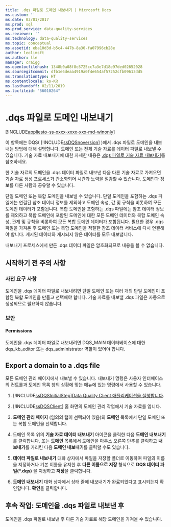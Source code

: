 ```yaml
---
title: .dqs 파일로 도메인 내보내기 | Microsoft Docs
ms.custom: ''
ms.date: 03/01/2017
ms.prod: sql
ms.prod_service: data-quality-services
ms.reviewer: ''
ms.technology: data-quality-services
ms.topic: conceptual
ms.assetid: eba10d3d-b5c4-447b-8a30-fa07996cb28e
author: leolimsft
ms.author: lle
manager: craigg
ms.openlocfilehash: 1348b0a08f8e3725cc7a3e7d18e97ded02652028
ms.sourcegitcommit: dfb1e6deaa4919a0f4e654af57252cfb09613dd5
ms.translationtype: HT
ms.contentlocale: ko-KR
ms.lasthandoff: 02/11/2019
ms.locfileid: "56010264"
---
```

# <a name="export-a-domain-to-a-dqs-file"></a>.dqs 파일로 도메인 내보내기

[!INCLUDE[appliesto-ss-xxxx-xxxx-xxx-md-winonly](../includes/appliesto-ss-xxxx-xxxx-xxx-md-winonly.md)]

  이 항목에는 DQS( [!INCLUDE[ssDQSnoversion](../includes/ssdqsnoversion-md.md)] )에서 .dqs 파일로 도메인을 내보내는 방법에 대해 설명합니다. 도메인 또는 전체 기술 자료를 데이터 파일로 내보낼 수 있습니다. 기술 자료 내보내기에 대한 자세한 내용은 [.dqs 파일로 기술 자료 내보내기](../data-quality-services/export-a-knowledge-base-to-a-dqs-file.md)를 참조하세요.  
  
 한 기술 자료의 도메인을 .dqs 데이터 파일로 내보낸 다음 다른 기술 자료로 가져오면 기술 자료 생성 프로세스가 간소화되어 시간과 노력을 절감할 수 있습니다. 도메인과 정보를 다른 사람과 공유할 수 있습니다.  
  
 단일 도메인 또는 복합 도메인을 내보낼 수 있습니다. 단일 도메인을 포함하는 .dqs 파일에는 연결된 참조 데이터 정보를 제외하고 도메인 속성, 값 및 규칙을 비롯하여 모든 도메인 데이터가 포함됩니다. 복합 도메인을 포함하는 .dqs 파일에는 참조 데이터 정보를 제외하고 복합 도메인에 포함된 도메인에 대한 모든 도메인 데이터와 복합 도메인 속성, 관계 및 규칙을 비롯하여 모든 복합 도메인 데이터가 포함됩니다. 필요한 경우 .dqs 파일을 가져온 후 도메인 또는 복합 도메인을 적절한 참조 데이터 서비스에 다시 연결해야 합니다. 게시된 데이터와 게시되지 않은 데이터를 모두 내보냅니다.  
  
 내보내기 프로세스에서 만든 .dqs 데이터 파일은 암호화되므로 내용을 볼 수 없습니다.  
  
##  <a name="BeforeYouBegin"></a> 시작하기 전 주의 사항  
  
###  <a name="Prerequisites"></a> 사전 요구 사항  
 도메인을 .dqs 데이터 파일로 내보내려면 단일 도메인 또는 여러 개의 단일 도메인이 포함된 복합 도메인을 만들고 선택해야 합니다. 기술 자료를 내보낼 .dqs 파일은 자동으로 생성되므로 필요하지 않습니다.  
  
###  <a name="Security"></a> 보안  
  
####  <a name="Permissions"></a> Permissions  
 도메인을 .dqs 데이터 파일로 내보내려면 DQS_MAIN 데이터베이스에 대한 dqs_kb_editor 또는 dqs_administrator 역할이 있어야 합니다.  
  
##  <a name="Export"></a> Export a domain to a .dqs file  
 모든 도메인 관리 페이지에서 내보낼 수 있습니다. 내보내기 명령은 사용자 인터페이스의 컨트롤과 도메인 목록 창의 상황에 맞는 메뉴에 있는 명령에서 사용할 수 있습니다.  
  
1.  [!INCLUDE[ssDQSInitialStep](../includes/ssdqsinitialstep-md.md)][Data Quality Client 애플리케이션을 실행합니다](../data-quality-services/run-the-data-quality-client-application.md).  
  
2.  [!INCLUDE[ssDQSClient](../includes/ssdqsclient-md.md)] 홈 화면의 도메인 관리 작업에서 기술 자료를 엽니다.  
  
3.  **도메인 관리 페이지** (임의의 탭이 선택되어 있음)의 **도메인** 목록에서 단일 도메인 또는 복합 도메인을 선택합니다.  
  
4.  도메인 목록 위의 **기술 자료 데이터 내보내기** 아이콘을 클릭한 다음 **도메인 내보내기**를 클릭합니다. 또는 **도메인** 목록에서 도메인을 마우스 오른쪽 단추를 클릭하고 **내보내기**를 가리킨 다음 **도메인 내보내기**를 클릭할 수도 있습니다.  
  
5.  **데이터 파일로 내보내기** 대화 상자에서 파일을 저장할 폴더로 이동하여 파일의 이름을 지정하거나 기본 이름을 유지한 후 **다른 이름으로 저장** 형식으로 **DQS 데이터 파일(\*.dqs)** 을 지정하고 **저장**을 클릭합니다.  
  
6.  **도메인 내보내기** 대화 상자에서 상태 줄에 내보내기가 완료되었다고 표시되는지 확인합니다. **확인**을 클릭합니다.  
  
##  <a name="FollowUp"></a> 후속 작업: 도메인을 .dqs 파일로 내보낸 후  
 도메인을 .dqs 파일로 내보낸 후 다른 기술 자료로 해당 도메인을 가져올 수 있습니다.  
  
  
